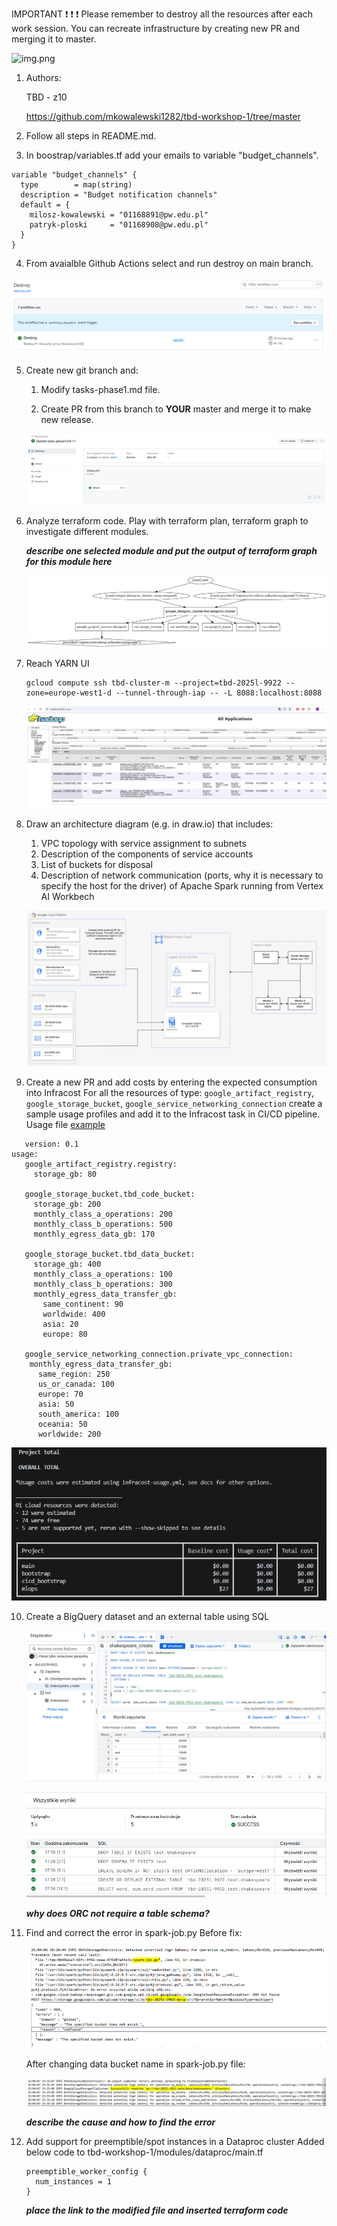 IMPORTANT ❗ ❗ ❗ Please remember to destroy all the resources after each work session. You can recreate infrastructure by creating new PR and merging it to master.

![img.png](doc/figures/destroy.png)

1. Authors:

   TBD - z10

   <https://github.com/mkowalewski1282/tbd-workshop-1/tree/master>

2. Follow all steps in README.md.

3. In boostrap/variables.tf add your emails to variable "budget_channels".

```hcl
variable "budget_channels" {
  type        = map(string)
  description = "Budget notification channels"
  default = {
    milosz-kowalewski = "01168891@pw.edu.pl"
    patryk-ploski     = "01168908@pw.edu.pl"
  }
}
```

4. From avaialble Github Actions select and run destroy on main branch.

![alt text](images/destroy_action.png)

5. Create new git branch and:
    1. Modify tasks-phase1.md file.

    2. Create PR from this branch to **YOUR** master and merge it to make new release.

    ![alt text](images/release_task_1.png)


6. Analyze terraform code. Play with terraform plan, terraform graph to investigate different modules.

    ***describe one selected module and put the output of terraform graph for this module here***

    ![alt text](images/terraform-graph-plan-dataproc.png)

7. Reach YARN UI

   ```hcl
   gcloud compute ssh tbd-cluster-m --project=tbd-2025l-9922 --zone=europe-west1-d --tunnel-through-iap -- -L 8088:localhost:8088
   ```

   ![alt text](images/yarn_ui.png)

8. Draw an architecture diagram (e.g. in draw.io) that includes:
    1. VPC topology with service assignment to subnets
    2. Description of the components of service accounts
    3. List of buckets for disposal
    4. Description of network communication (ports, why it is necessary to specify the host for the driver) of Apache Spark running from Vertex AI Workbech


    ![alt text](images/architecture_diagram.png)

9. Create a new PR and add costs by entering the expected consumption into Infracost
For all the resources of type: `google_artifact_registry`, `google_storage_bucket`, `google_service_networking_connection`
create a sample usage profiles and add it to the Infracost task in CI/CD pipeline. Usage file [example](https://github.com/infracost/infracost/blob/master/infracost-usage-example.yml)


```hcl
   version: 0.1
usage:
   google_artifact_registry.registry:
     storage_gb: 80

   google_storage_bucket.tbd_code_bucket:
     storage_gb: 200
     monthly_class_a_operations: 200
     monthly_class_b_operations: 500
     monthly_egress_data_gb: 170

   google_storage_bucket.tbd_data_bucket:
     storage_gb: 400
     monthly_class_a_operations: 100
     monthly_class_b_operations: 300
     monthly_egress_data_transfer_gb:
       same_continent: 90
       worldwide: 400
       asia: 20
       europe: 80

   google_service_networking_connection.private_vpc_connection:
    monthly_egress_data_transfer_gb:
      same_region: 250
      us_or_canada: 100
      europe: 70
      asia: 50
      south_america: 100
      oceania: 50
      worldwide: 200
```

   ![alt text](images/infracost_estimation.png)

10. Create a BigQuery dataset and an external table using SQL


    ![alt text](images/big_query_code.png)

    ![alt text](images/big_query_tasks_executions.png)

    ***why does ORC not require a table schema?***

11. Find and correct the error in spark-job.py
    Before fix:

    ![alt text](images/pyspark_before_fix.png)

    After changing data bucket name in spark-job.py file:

    ![alt text](images/pyspark_after_fix.png)

    ***describe the cause and how to find the error***

12. Add support for preemptible/spot instances in a Dataproc cluster
    Added below code to tbd-workshop-1/modules/dataproc/main.tf
    ```hcl
    preemptible_worker_config {
      num_instances = 1
    }
    ```

    ***place the link to the modified file and inserted terraform code***


